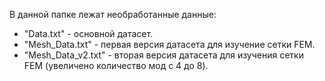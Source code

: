 В данной папке лежат необработанные данные:
- "Data.txt" - основной датасет.
- "Mesh_Data.txt" - первая версия датасета для изучение сетки FEM.
- "Mesh_Data_v2.txt" - вторая версия датасета для изучения сетки FEM (увеличено количество мод с 4 до 8).
